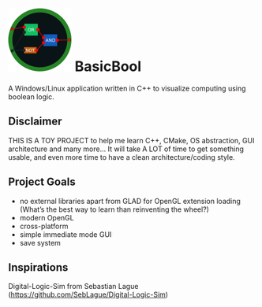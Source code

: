 # ![Alt text](Logo128.png?raw=true "Title") BasicBool

A Windows/Linux application written in C++ to visualize computing using boolean logic.

## Disclaimer

THIS IS A TOY PROJECT to help me learn C++, CMake, OS abstraction, GUI architecture and many more...
It will take A LOT of time to get something usable, and even more time to have a clean architecture/coding style.

## Project Goals

- no external libraries apart from GLAD for OpenGL extension loading (What’s the best way to learn than reinventing the wheel?)
- modern OpenGL
- cross-platform
- simple immediate mode GUI
- save system

## Inspirations

Digital-Logic-Sim from Sebastian Lague (<https://github.com/SebLague/Digital-Logic-Sim>)
